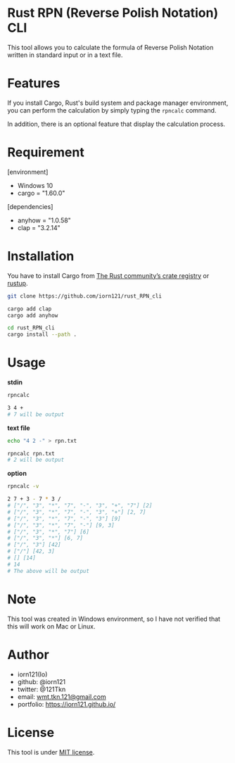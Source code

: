 # Rust RPN (Reverse Polish Notation) CLI

This tool allows you to calculate the formula of Reverse Polish Notation written in standard input or in a text file.

# Features

If you install Cargo, Rust's build system and package manager environment, you can perform the calculation by simply typing the `rpncalc` command.

In addition, there is an optional feature that display the calculation process.

# Requirement

[environment]

- Windows 10
- cargo = "1.60.0"

[dependencies]

- anyhow = "1.0.58"
- clap = "3.2.14"

# Installation

You have to install Cargo from [The Rust community’s crate registry](https://crates.io/) or [rustup](https://www.rust-lang.org/tools/install).

```bash
git clone https://github.com/iorn121/rust_RPN_cli

cargo add clap
cargo add anyhow

cd rust_RPN_cli
cargo install --path .
```

# Usage

**stdin**

```bash
rpncalc

3 4 +
# 7 will be output
```

**text file**

```bash
echo "4 2 -" > rpn.txt

rpncalc rpn.txt
# 2 will be output
```

**option**

```bash
rpncalc -v

2 7 + 3 - 7 * 3 /
# ["/", "3", "*", "7", "-", "3", "+", "7"] [2]
# ["/", "3", "*", "7", "-", "3", "+"] [2, 7]
# ["/", "3", "*", "7", "-", "3"] [9]
# ["/", "3", "*", "7", "-"] [9, 3]
# ["/", "3", "*", "7"] [6]
# ["/", "3", "*"] [6, 7]
# ["/", "3"] [42]
# ["/"] [42, 3]
# [] [14]
# 14
# The above will be output
```

# Note

This tool was created in Windows environment, so I have not verified that this will work on Mac or Linux.

# Author

- iorn121(Io)
- github: @iorn121
- twitter: @121Tkn
- email: wmt.tkn.121@gmail.com
- portfolio: https://iorn121.github.io/

# License

This tool is under [MIT license](https://en.wikipedia.org/wiki/MIT_License).
